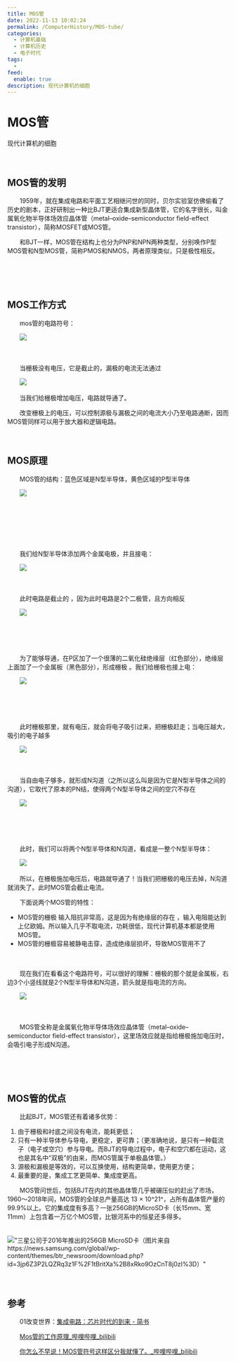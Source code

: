 ```yaml
---
title: MOS管
date: 2022-11-13 10:02:24
permalink: /ComputerHistory/MOS-tube/
categories:
  - 计算机基础
  - 计算机历史
  - 电子时代
tags:
  - 
feed:
  enable: true
description: 现代计算机的细胞
---
```

# MOS管


现代计算机的细胞


<!-- more -->　　‍

## MOS管的发明

　　1959年，就在集成电路和平面工艺相继问世的同时，贝尔实验室仿佛偷看了历史的剧本，正好研制出一种比BJT更适合集成新型晶体管，它的名字很长，叫金属氧化物半导体场效应晶体管（metal–oxide–semiconductor field-effect transistor），简称MOSFET或MOS管。

　　和BJT一样，MOS管在结构上也分为PNP和NPN两种类型，分别唤作P型MOS管和N型MOS管，简称PMOS和NMOS，两者原理类似，只是极性相反。

　　‍

　　‍

## MOS工作方式

　　mos管的电路符号：

　　![](https://image.peterjxl.com/blog/image-20220820095945-h97rclq.png)

　　‍

　　当栅极没有电压，它是截止的，漏极的电流无法通过

　　![](https://image.peterjxl.com/blog/image-20220820100441-n9td618.png)​

　　当我们给栅极增加电压，电路就导通了。

　　改变栅极上的电压，可以控制源极与漏极之间的电流大小乃至电路通断，因而MOS管同样可以用于放大器和逻辑电路。

　　‍

## MOS原理

　　MOS管的结构：蓝色区域是N型半导体，黄色区域的P型半导体

　　![](https://image.peterjxl.com/blog/image-20220820100531-h5e39pg.png)​

　　‍

　　‍

　　‍

　　我们给N型半导体添加两个金属电极，并且接电：

　　![](https://image.peterjxl.com/blog/image-20220820101003-4wnf85o.png)

　　‍

　　此时电路是截止的 ，因为此时电路是2个二极管，且方向相反

　　![](https://image.peterjxl.com/blog/image-20220820101342-k823kff.png)

　　‍

　　​

　　为了能够导通，在P区加了一个很薄的二氧化硅绝缘层（红色部分），绝缘层上面加了一个金属板（黑色部分），形成栅极 。我们给栅极也接上电：

　　![](https://image.peterjxl.com/blog/image-20220820101558-6ixjb05.png)​

　　‍

　　‍

　　此时栅极那里，就有电压，就会将电子吸引过来，把栅极赶走；当电压越大，吸引的电子越多

　　![](https://image.peterjxl.com/blog/image-20220820101626-oel9dll.png)

　　‍

　　当自由电子够多，就形成N沟道（之所以这么叫是因为它是N型半导体之间的沟道），它取代了原本的PN结，使得两个N型半导体之间的空穴不存在

　　![](https://image.peterjxl.com/blog/image-20220820101739-pc6v8dl.png)

　　‍

　　‍

　　此时，我们可以将两个N型半导体和N沟道，看成是一整个N型半导体：

　　![](https://image.peterjxl.com/blog/image-20220820101932-ymqbzc1.png)

　　所以，在栅极施加电压后，电路就导通了！当我们把栅极的电压去掉，N沟道就消失了。此时MOS管会截止电流。

　　下面说两个MOS管的特性：

* MOS管的栅极 输入阻抗非常高，这是因为有绝缘层的存在  ，输入电阻能达到上亿欧姆。所以输入几乎不取电流，功耗很低，现代计算机基本都是使用MOS管。
* MOS管的栅极容易被静电击穿，造成绝缘层损坏，导致MOS管用不了

　　‍

　　现在我们在看看这个电路符号，可以很好的理解：栅极的那个就是金属板，右边3个小竖线就是2个N型半导体和N沟道，箭头就是指电流的方向。

　　![](https://image.peterjxl.com/blog/image-20220820095945-h97rclq.png)​

　　‍

　　MOS管全称是金属氧化物半导体场效应晶体管（metal–oxide–semiconductor field-effect transistor），这里场效应就是指给栅极施加电压时，会吸引电子形成N沟道。

　　‍

　　‍

## MOS管的优点

　　比起BJT，MOS管还有着诸多优势：

1. 由于栅极和衬底之间没有电流，能耗更低；
2. 只有一种半导体参与导电，更稳定，更可靠；（更准确地说，是只有一种载流子（电子或空穴）参与导电。而BJT的导电过程中，电子和空穴都在运动，这也是其名中“双极”的由来，而MOS管属于单极晶体管。）
3. 源极和漏极是等效的，可以互换使用，结构更简单，使用更方便；
4. 最重要的是，集成工艺更简单、集成度更高。

　　MOS管问世后，包括BJT在内的其他晶体管几乎被碾压似的赶出了市场，1960～2018年间，MOS管的全球总产量高达 13 × 10^21^，占所有晶体管产量的99.9%以上。它的集成度有多高？一张256GB的MicroSD卡（长15mm、宽11mm）上包含着一万亿个MOS管，比银河系中的恒星还多得多。

　　!["三星公司于2016年推出的256GB MicroSD卡（图片来自https://news.samsung.com/global/wp-content/themes/btr_newsroom/download.php?id=3jp6Z3P2LQZRq3z1F%2F1tBritXa%2B8xRko9OzCnT8j0zI%3D）"](https://image.peterjxl.com/blog/image-20220821111529-j7u5cdd.png )

　　‍

## 参考

　　01改变世界：[集成电路：芯片时代的到来 - 简书](https://www.jianshu.com/p/2b7ac88744ff)

　　[Mos管的工作原理_哔哩哔哩_bilibili](https://www.bilibili.com/video/BV1344y167qm)

　　[你怎么不早说！MOS管符号这样区分我就懂了。_哔哩哔哩_bilibili](https://www.bilibili.com/video/av896640014)

　　‍
